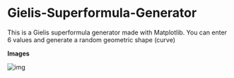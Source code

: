 # Gielis-Superformula-Generator

This is a Gielis superformula generator made with Matplotlib. You can enter 6 values and generate a random geometric shape (curve) 



<b>Images</b>

![img](https://imgur.com/XiD7rGS.png)
